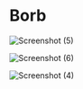 # Borb
![Screenshot (5)](https://user-images.githubusercontent.com/76948262/110331030-8c01ed00-8044-11eb-9b01-d55bdf28957d.png)
 
![Screenshot (6)](https://user-images.githubusercontent.com/76948262/110331147-b9e73180-8044-11eb-9ee7-4c3d449c79f3.png)
 
 
![Screenshot (4)](https://user-images.githubusercontent.com/76948262/110331249-e4d18580-8044-11eb-8fca-47bfab2b4026.png)
